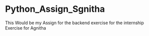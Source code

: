 # Python_Assign_Sgnitha
This Would be my Assign for the backend exercise for the internship Exercise for Agnitha
